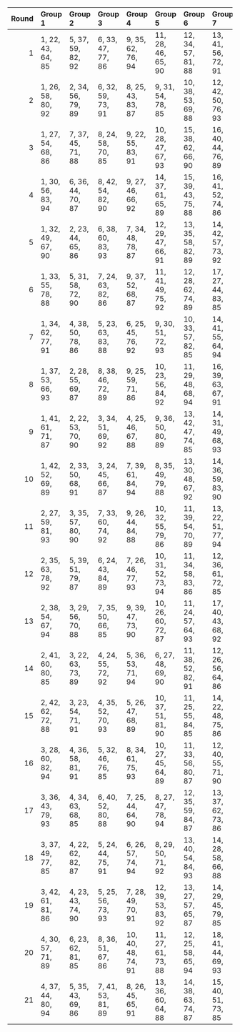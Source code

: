 |   Round | Group 1           | Group 2           | Group 3           | Group 4            | Group 5            | Group 6            | Group 7            | Group 8            | Group 9            | Group 10           | Group 11      | Group 12      | Group 13      | Group 14      | Group 15       | Group 16       | Group 17       | Group 18       | Group 19       | Group 20       | Group 21       |
|--------:|:------------------|:------------------|:------------------|:-------------------|:-------------------|:-------------------|:-------------------|:-------------------|:-------------------|:-------------------|:--------------|:--------------|:--------------|:--------------|:---------------|:---------------|:---------------|:---------------|:---------------|:---------------|:---------------|
|       1 | 1, 22, 43, 64, 85 | 5, 37, 59, 82, 92 | 6, 33, 47, 77, 86 | 9, 35, 62, 76, 94  | 11, 28, 46, 65, 90 | 12, 34, 57, 81, 88 | 13, 41, 56, 72, 91 | 16, 32, 45, 78, 93 | 20, 40, 50, 67, 87 | 21, 31, 48, 66, 89 | 2, 25, 49, 74 | 3, 27, 52, 84 | 4, 29, 61, 83 | 7, 42, 51, 80 | 8, 23, 60, 73  | 10, 39, 44, 71 | 14, 26, 54, 69 | 15, 24, 53, 79 | 17, 30, 63, 70 | 18, 36, 55, 75 | 19, 38, 58, 68 |
|       2 | 1, 26, 58, 80, 92 | 2, 34, 56, 79, 89 | 6, 32, 59, 73, 91 | 8, 25, 43, 83, 87  | 9, 31, 54, 78, 85  | 10, 38, 53, 69, 88 | 12, 42, 50, 76, 93 | 13, 29, 63, 75, 90 | 18, 28, 45, 84, 86 | 21, 24, 49, 81, 94 | 3, 30, 44, 74 | 4, 39, 48, 77 | 5, 41, 57, 70 | 7, 36, 62, 68 | 11, 23, 51, 66 | 14, 27, 60, 67 | 15, 33, 52, 72 | 16, 35, 55, 65 | 17, 37, 47, 64 | 19, 40, 61, 82 | 20, 22, 46, 71 |
|       3 | 1, 27, 54, 68, 86 | 7, 37, 45, 71, 88 | 8, 24, 58, 70, 85 | 9, 22, 55, 83, 91  | 10, 28, 47, 67, 93 | 15, 38, 62, 66, 90 | 16, 40, 44, 76, 89 | 17, 42, 53, 75, 87 | 20, 34, 43, 72, 94 | 21, 36, 52, 65, 92 | 2, 31, 57, 84 | 3, 41, 59, 78 | 4, 26, 49, 73 | 5, 33, 48, 64 | 6, 39, 46, 82  | 11, 30, 50, 81 | 12, 32, 63, 80 | 13, 23, 61, 79 | 14, 35, 56, 77 | 18, 29, 51, 74 | 19, 25, 60, 69 |
|       4 | 1, 30, 56, 83, 94 | 6, 36, 44, 70, 87 | 8, 42, 54, 82, 90 | 9, 27, 46, 66, 92  | 14, 37, 61, 65, 89 | 15, 39, 43, 75, 88 | 16, 41, 52, 74, 86 | 19, 33, 63, 71, 93 | 20, 35, 51, 64, 91 | 21, 26, 53, 67, 85 | 2, 40, 58, 77 | 3, 25, 48, 72 | 4, 32, 47, 84 | 5, 38, 45, 81 | 7, 23, 57, 69  | 10, 29, 49, 80 | 11, 31, 62, 79 | 12, 22, 60, 78 | 13, 34, 55, 76 | 17, 28, 50, 73 | 18, 24, 59, 68 |
|       5 | 1, 32, 49, 67, 90 | 2, 23, 44, 65, 86 | 6, 38, 60, 83, 93 | 7, 34, 48, 78, 87  | 12, 29, 47, 66, 91 | 13, 35, 58, 82, 89 | 14, 42, 57, 73, 92 | 17, 33, 46, 79, 94 | 20, 39, 59, 69, 85 | 21, 41, 51, 68, 88 | 3, 26, 50, 75 | 4, 28, 53, 64 | 5, 30, 62, 84 | 8, 22, 52, 81 | 9, 24, 61, 74  | 10, 36, 63, 77 | 11, 40, 45, 72 | 15, 27, 55, 70 | 16, 25, 54, 80 | 18, 31, 43, 71 | 19, 37, 56, 76 |
|       6 | 1, 33, 55, 78, 88 | 5, 31, 58, 72, 90 | 7, 24, 63, 82, 86 | 9, 37, 52, 68, 87  | 11, 41, 49, 75, 92 | 12, 28, 62, 74, 89 | 17, 27, 44, 83, 85 | 19, 42, 45, 70, 94 | 20, 23, 48, 80, 93 | 21, 25, 57, 79, 91 | 2, 29, 43, 73 | 3, 38, 47, 76 | 4, 40, 56, 69 | 6, 35, 61, 67 | 8, 30, 53, 77  | 10, 22, 50, 65 | 13, 26, 59, 66 | 14, 32, 51, 71 | 15, 34, 54, 64 | 16, 36, 46, 84 | 18, 39, 60, 81 |
|       7 | 1, 34, 62, 77, 91 | 4, 38, 50, 78, 86 | 5, 23, 63, 83, 88 | 6, 25, 45, 76, 92  | 9, 30, 51, 72, 93  | 10, 33, 57, 82, 85 | 14, 41, 55, 64, 94 | 15, 29, 59, 67, 89 | 16, 31, 47, 81, 87 | 18, 26, 52, 79, 90 | 2, 32, 61, 66 | 3, 40, 53, 65 | 7, 27, 58, 75 | 8, 39, 56, 74 | 11, 35, 60, 71 | 12, 37, 48, 70 | 13, 24, 46, 69 | 17, 22, 49, 84 | 19, 36, 54, 73 | 20, 42, 44, 68 | 21, 28, 43, 80 |
|       8 | 1, 37, 53, 66, 93 | 2, 28, 55, 69, 87 | 8, 38, 46, 72, 89 | 9, 25, 59, 71, 86  | 10, 23, 56, 84, 92 | 11, 29, 48, 68, 94 | 16, 39, 63, 67, 91 | 17, 41, 45, 77, 90 | 18, 22, 54, 76, 88 | 19, 30, 52, 75, 85 | 3, 32, 58, 64 | 4, 42, 60, 79 | 5, 27, 50, 74 | 6, 34, 49, 65 | 7, 40, 47, 83  | 12, 31, 51, 82 | 13, 33, 43, 81 | 14, 24, 62, 80 | 15, 36, 57, 78 | 20, 26, 61, 70 | 21, 35, 44, 73 |
|       9 | 1, 41, 61, 71, 87 | 2, 22, 53, 70, 90 | 3, 34, 51, 69, 92 | 4, 25, 46, 67, 88  | 9, 36, 50, 80, 89  | 13, 42, 47, 74, 85 | 14, 31, 49, 68, 93 | 15, 37, 60, 84, 91 | 16, 23, 59, 75, 94 | 17, 29, 57, 72, 86 | 5, 28, 52, 77 | 6, 30, 55, 66 | 7, 32, 43, 65 | 8, 40, 62, 64 | 10, 24, 54, 83 | 11, 26, 63, 76 | 12, 38, 44, 79 | 18, 27, 56, 82 | 19, 35, 48, 81 | 20, 33, 45, 73 | 21, 39, 58, 78 |
|      10 | 1, 42, 52, 69, 89 | 2, 33, 50, 68, 91 | 3, 24, 45, 66, 87 | 7, 39, 61, 84, 94  | 8, 35, 49, 79, 88  | 13, 30, 48, 67, 92 | 14, 36, 59, 83, 90 | 15, 22, 58, 74, 93 | 16, 28, 56, 71, 85 | 21, 40, 60, 70, 86 | 4, 27, 51, 76 | 5, 29, 54, 65 | 6, 31, 63, 64 | 9, 23, 53, 82 | 10, 25, 62, 75 | 11, 37, 43, 78 | 12, 41, 46, 73 | 17, 26, 55, 81 | 18, 34, 47, 80 | 19, 32, 44, 72 | 20, 38, 57, 77 |
|      11 | 2, 27, 59, 81, 93 | 3, 35, 57, 80, 90 | 7, 33, 60, 74, 92 | 9, 26, 44, 84, 88  | 10, 32, 55, 79, 86 | 11, 39, 54, 70, 89 | 13, 22, 51, 77, 94 | 14, 30, 43, 76, 91 | 18, 38, 48, 65, 85 | 19, 29, 46, 64, 87 | 1, 25, 50, 82 | 4, 31, 45, 75 | 5, 40, 49, 78 | 6, 42, 58, 71 | 8, 37, 63, 69  | 12, 24, 52, 67 | 15, 28, 61, 68 | 16, 34, 53, 73 | 17, 36, 56, 66 | 20, 41, 62, 83 | 21, 23, 47, 72 |
|      12 | 2, 35, 63, 78, 92 | 5, 39, 51, 79, 87 | 6, 24, 43, 84, 89 | 7, 26, 46, 77, 93  | 10, 31, 52, 73, 94 | 11, 34, 58, 83, 86 | 12, 36, 61, 72, 85 | 16, 30, 60, 68, 90 | 17, 32, 48, 82, 88 | 19, 27, 53, 80, 91 | 1, 29, 44, 81 | 3, 33, 62, 67 | 4, 41, 54, 66 | 8, 28, 59, 76 | 9, 40, 57, 75  | 13, 38, 49, 71 | 14, 25, 47, 70 | 15, 42, 56, 65 | 18, 23, 50, 64 | 20, 37, 55, 74 | 21, 22, 45, 69 |
|      13 | 2, 38, 54, 67, 94 | 3, 29, 56, 70, 88 | 7, 35, 50, 66, 85 | 9, 39, 47, 73, 90  | 10, 26, 60, 72, 87 | 11, 24, 57, 64, 93 | 17, 40, 43, 68, 92 | 18, 42, 46, 78, 91 | 19, 23, 55, 77, 89 | 20, 31, 53, 76, 86 | 1, 36, 45, 74 | 4, 33, 59, 65 | 5, 22, 61, 80 | 6, 28, 51, 75 | 8, 41, 48, 84  | 12, 30, 49, 69 | 13, 32, 52, 83 | 14, 34, 44, 82 | 15, 25, 63, 81 | 16, 37, 58, 79 | 21, 27, 62, 71 |
|      14 | 2, 41, 60, 80, 85 | 3, 22, 63, 73, 89 | 4, 24, 55, 72, 92 | 5, 36, 53, 71, 94  | 6, 27, 48, 69, 90  | 11, 38, 52, 82, 91 | 12, 26, 56, 64, 86 | 15, 23, 49, 76, 87 | 17, 39, 62, 65, 93 | 19, 31, 59, 74, 88 | 1, 35, 47, 75 | 7, 30, 54, 79 | 8, 32, 57, 68 | 9, 34, 45, 67 | 10, 42, 43, 66 | 13, 28, 44, 78 | 14, 40, 46, 81 | 16, 33, 51, 70 | 18, 25, 61, 77 | 20, 29, 58, 84 | 21, 37, 50, 83 |
|      15 | 2, 42, 62, 72, 88 | 3, 23, 54, 71, 91 | 4, 35, 52, 70, 93 | 5, 26, 47, 68, 89  | 10, 37, 51, 81, 90 | 11, 25, 55, 84, 85 | 14, 22, 48, 75, 86 | 15, 32, 50, 69, 94 | 16, 38, 61, 64, 92 | 18, 30, 58, 73, 87 | 1, 40, 59, 79 | 6, 29, 53, 78 | 7, 31, 56, 67 | 8, 33, 44, 66 | 9, 41, 63, 65  | 12, 27, 43, 77 | 13, 39, 45, 80 | 17, 24, 60, 76 | 19, 28, 57, 83 | 20, 36, 49, 82 | 21, 34, 46, 74 |
|      16 | 3, 28, 60, 82, 94 | 4, 36, 58, 81, 91 | 5, 32, 46, 76, 85 | 8, 34, 61, 75, 93  | 10, 27, 45, 64, 89 | 11, 33, 56, 80, 87 | 12, 40, 55, 71, 90 | 15, 31, 44, 77, 92 | 19, 39, 49, 66, 86 | 20, 30, 47, 65, 88 | 1, 24, 48, 73 | 2, 26, 51, 83 | 6, 41, 50, 79 | 7, 22, 59, 72 | 9, 38, 43, 70  | 13, 25, 53, 68 | 14, 23, 52, 78 | 16, 29, 62, 69 | 17, 35, 54, 74 | 18, 37, 57, 67 | 21, 42, 63, 84 |
|      17 | 3, 36, 43, 79, 93 | 4, 34, 63, 68, 85 | 6, 40, 52, 80, 88 | 7, 25, 44, 64, 90  | 8, 27, 47, 78, 94  | 12, 35, 59, 84, 87 | 13, 37, 62, 73, 86 | 17, 31, 61, 69, 91 | 18, 33, 49, 83, 89 | 20, 28, 54, 81, 92 | 1, 23, 46, 70 | 2, 30, 45, 82 | 5, 42, 55, 67 | 9, 29, 60, 77 | 10, 41, 58, 76 | 11, 32, 53, 74 | 14, 39, 50, 72 | 15, 26, 48, 71 | 16, 22, 57, 66 | 19, 24, 51, 65 | 21, 38, 56, 75 |
|      18 | 3, 37, 49, 77, 85 | 4, 22, 62, 82, 87 | 5, 24, 44, 75, 91 | 6, 26, 57, 74, 94  | 8, 29, 50, 71, 92  | 13, 40, 54, 84, 93 | 14, 28, 58, 66, 88 | 15, 30, 46, 80, 86 | 17, 25, 51, 78, 89 | 21, 33, 61, 76, 90 | 1, 31, 60, 65 | 2, 39, 52, 64 | 7, 38, 55, 73 | 9, 32, 56, 81 | 10, 34, 59, 70 | 11, 36, 47, 69 | 12, 23, 45, 68 | 16, 42, 48, 83 | 18, 35, 53, 72 | 19, 41, 43, 67 | 20, 27, 63, 79 |
|      19 | 3, 42, 61, 81, 86 | 4, 23, 43, 74, 90 | 5, 25, 56, 73, 93 | 7, 28, 49, 70, 91  | 12, 39, 53, 83, 92 | 13, 27, 57, 65, 87 | 14, 29, 45, 79, 85 | 16, 24, 50, 77, 88 | 18, 40, 63, 66, 94 | 20, 32, 60, 75, 89 | 1, 38, 51, 84 | 2, 36, 48, 76 | 6, 37, 54, 72 | 8, 31, 55, 80 | 9, 33, 58, 69  | 10, 35, 46, 68 | 11, 22, 44, 67 | 15, 41, 47, 82 | 17, 34, 52, 71 | 19, 26, 62, 78 | 21, 30, 59, 64 |
|      20 | 4, 30, 57, 71, 89 | 6, 23, 62, 81, 85 | 8, 36, 51, 67, 86 | 10, 40, 48, 74, 91 | 11, 27, 61, 73, 88 | 12, 25, 58, 65, 94 | 18, 41, 44, 69, 93 | 19, 22, 47, 79, 92 | 20, 24, 56, 78, 90 | 21, 32, 54, 77, 87 | 1, 28, 63, 72 | 2, 37, 46, 75 | 3, 39, 55, 68 | 5, 34, 60, 66 | 7, 29, 52, 76  | 9, 42, 49, 64  | 13, 31, 50, 70 | 14, 33, 53, 84 | 15, 35, 45, 83 | 16, 26, 43, 82 | 17, 38, 59, 80 |
|      21 | 4, 37, 44, 80, 94 | 5, 35, 43, 69, 86 | 7, 41, 53, 81, 89 | 8, 26, 45, 65, 91  | 13, 36, 60, 64, 88 | 14, 38, 63, 74, 87 | 15, 40, 51, 73, 85 | 18, 32, 62, 70, 92 | 19, 34, 50, 84, 90 | 21, 29, 55, 82, 93 | 1, 39, 57, 76 | 2, 24, 47, 71 | 3, 31, 46, 83 | 6, 22, 56, 68 | 9, 28, 48, 79  | 10, 30, 61, 78 | 11, 42, 59, 77 | 12, 33, 54, 75 | 16, 27, 49, 72 | 17, 23, 58, 67 | 20, 25, 52, 66 |